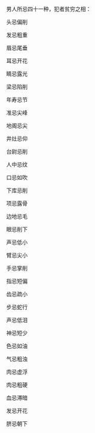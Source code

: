 男人所忌四十一种，犯者贫穷之相：

头忌偏削

发忌粗重

眉忌尾垂

耳忌开花

睛忌露光

梁忌陷削

年寿忌节

准忌尖峰

地阁忌尖

井灶忌仰

台尉忌削

人中忌纹

口忌如吹

下库忌削

项忌露骨

边地忌毛

眼忌削下

声忌低小

臂忌尖小

手忌掌削

指忌短偏

齿忌疏小

步忌蛇行

声忌低泪

神忌短少

色忌如油

气忌粗浊

肉忌虚浮

肉忌粗硬

血忌滞暗

发忌开花

脐忌朝下

